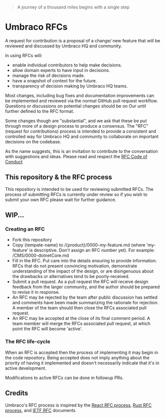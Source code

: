 > A journey of a thousand miles begins with a single step


# Umbraco RFCs

A request for contribution is a proposal of a change/ new feature that will be reviewed and discussed by Umbraco HQ and community. 

In using RFCs will:
* enable individual contributors to help make decisions.
* allow domain experts to have input in decisions.
* manage the risk of decisions made.
* have a snapshot of context for the future.
* transparency of decision making by Umbraco HQ teams.


Most changes, including bug fixes and documentation improvements can be implemented and reviewed via the normal GitHub pull request workflow. Questions or discussions on potential changes should be on Our until further defined to the RFC format.

Some changes though are "substantial", and we ask that these be put through more of a design process to produce a consensus.
The "RFC" (request for contributions) process is intended to provide a consistent and controlled way for Umbraco HQ and community to collaborate on important decisions on the codebase.

As the name suggests, this is an invitation to contribute to the conversation with suggestions and ideas. Please read and respect the [RFC Code of Conduct](https://github.com/umbraco/rfcs/blob/master/CODE_OF_CONDUCT.md)

## This repository & the RFC process

This repository is intended to be used for reviewing submitted RFCs. The process of submitting RFCs is currently under review so if you wish to submit your own RFC please wait for further guidance.

## WIP...

### Creating an RFC

* Fork this repository
* Copy {tempate-name} to /{product}/0000-my-feature.md (where 'my-feature' is descriptive. Don't assign an RFC number yet). For example: /CMS/0000-dotnetCore.md
* Fill in the RFC. Put care into the details ensuring to provide information. RFCs that do not present convincing motivation, demonstrate understanding of the impact of the design, or are disingenuous about the drawbacks or alternatives tend to be poorly-received.
* Submit a pull request. As a pull request the RFC will receive design feedback from the larger community, and the author should be prepared to revise it in response.
* An RFC may be rejected by the team after public discussion has settled and comments have been made summarizing the rationale for rejection. A member of the team should then close the RFCs associated pull request.
* An RFC may be accepted at the close of its final comment period. A team member will merge the RFCs associated pull request, at which point the RFC will become 'active'.

### The RFC life-cycle

When an RFC is accepted then the process of implementing it may begin in the code repository. Being accepted does not imply anything about the priority of having it implemented and doesn't necessarily indicate that it's in active development.

Modifications to active RFCs can be done in followup PRs. 

## Credits

Umbraco's RFC process is inspired by the [React RFC process](https://github.com/reactjs/rfcs), [Rust RFC process](https://github.com/rust-lang/rfcs), and [IETF RFC](https://www.ietf.org/standards/rfcs/) documents

